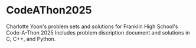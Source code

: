 # CodeAThon2025

Charlotte Yoon's problem sets and solutions for Franklin High School's Code-A-Thon 2025
Includes problem discription document and solutions in C, C++, and Python.
